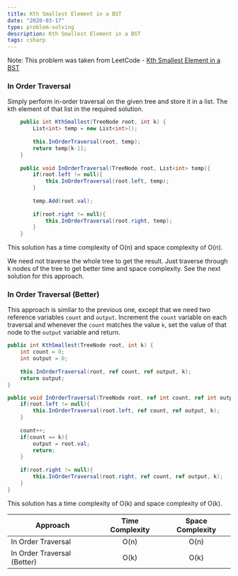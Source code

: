 ```yaml
---
title: Kth Smallest Element in a BST
date: "2020-03-17"
type: problem-solving
description: Kth Smallest Element in a BST
tags: csharp
---
```


Note: This problem was taken from LeetCode - [Kth Smallest Element in a BST](https://leetcode.com/problems/kth-smallest-element-in-a-bst/)

### In Order Traversal

Simply perform in-order traversal on the given tree and store it in a list. The kth element of that list in the required solution.

```csharp
    public int KthSmallest(TreeNode root, int k) {        
        List<int> temp = new List<int>();
        
        this.InOrderTraversal(root, temp);
        return temp[k-1];
    }
    
    public void InOrderTraversal(TreeNode root, List<int> temp){    
        if(root.left != null){
            this.InOrderTraversal(root.left, temp);
        }
        
        temp.Add(root.val);
        
        if(root.right != null){
            this.InOrderTraversal(root.right, temp);
        }
    }
```

This solution has a time complexity of O(n) and space complexity of O(n).

We need not traverse the whole tree to get the result. Just traverse through k nodes of the tree to get better time and space complexity. See the next solution for this approach.

### In Order Traversal (Better)

This approach is similar to the previous one, except that we need two reference variables `count` and `output`. Increment the `count` variable on each traversal and whenever the `count` matches the value `k`, set the value of that node to the `output` variable and return.

```csharp
public int KthSmallest(TreeNode root, int k) {        
    int count = 0;
    int output = 0;
    
    this.InOrderTraversal(root, ref count, ref output, k);
    return output;
}

public void InOrderTraversal(TreeNode root, ref int count, ref int output, int k){    
    if(root.left != null){
        this.InOrderTraversal(root.left, ref count, ref output, k);
    }
    
    count++;
    if(count == k){
        output = root.val;
        return;
    }
    
    if(root.right != null){
        this.InOrderTraversal(root.right, ref count, ref output, k);
    }
}
```

This solution has a time complexity of O(k) and space complexity of O(k).

| Approach | Time Complexity | Space Complexity |
| ------------- |:-------------:| :-----:|
| In Order Traversal | O(n) | O(n) |
| In Order Traversal (Better) | O(k) | O(k) |

